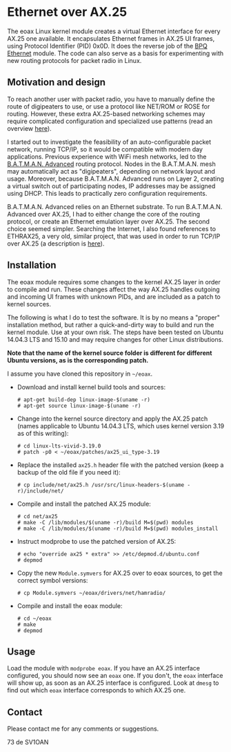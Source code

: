 # Ethernet over AX.25

The eoax Linux kernel module creates a virtual Ethernet interface for every AX.25 one available. It encapsulates Ethernet frames in AX.25 UI frames, using Protocol Identifier (PID) 0x0D. It does the reverse job of the [BPQ Ethernet](http://www.linux-ax25.org/wiki/BPQ) module. The code can also serve as a basis for experimenting with new routing protocols for packet radio in Linux.

## Motivation and design

To reach another user with packet radio, you have to manually define the route of digipeaters to use, or use a protocol like NET/ROM or ROSE for routing. However, these extra AX.25-based networking schemes may require complicated configuration and specialized use patterns (read an overview [here](https://www.tapr.org/pr_intro.html)).

I started out to investigate the feasibility of an auto-configurable packet network, running TCP/IP, so it would be compatible with modern day applications. Previous experience with WiFi mesh networks, led to the [B.A.T.M.A.N. Advanced](https://www.open-mesh.org/projects/open-mesh/wiki) routing protocol. Nodes in the B.A.T.M.A.N. mesh may automatically act as "digipeaters", depending on network layout and usage. Moreover, because B.A.T.M.A.N. Advanced runs on Layer 2, creating a virtual switch out of participating nodes, IP addresses may be assigned using DHCP. This leads to practically zero configuration requirements.

B.A.T.M.A.N. Advanced relies on an Ethernet substrate. To run B.A.T.M.A.N. Advanced over AX.25, I had to either change the core of the routing protocol, or create an Ethernet emulation layer over AX.25. The second choice seemed simpler. Searching the Internet, I also found references to ETHRAX25, a very old, similar project, that was used in order to run TCP/IP over AX.25 (a description is [here](ftp://ftp.ucsd.edu/hamradio/packet/tcpip/misc/ethrax25.txt)).

## Installation

The eoax module requires some changes to the kernel AX.25 layer in order to compile and run. These changes affect the way AX.25 handles outgoing and incoming UI frames with unknown PIDs, and are included as a patch to kernel sources.

The following is what I do to test the software. It is by no means a "proper" installation method, but rather a quick-and-dirty way to build and run the kernel module. Use at your own risk. The steps have been tested on Ubuntu 14.04.3 LTS and 15.10 and may require changes for other Linux distributions.

**Note that the name of the kernel source folder is different for different Ubuntu versions, as is the corresponding patch.**

I assume you have cloned this repository in `~/eoax`.

* Download and install kernel build tools and sources:

  ```
  # apt-get build-dep linux-image-$(uname -r)
  # apt-get source linux-image-$(uname -r)
  ```

* Change into the kernel source directory and apply the AX.25 patch (names applicable to Ubuntu 14.04.3 LTS, which uses kernel version 3.19 as of this writing):

  ```
  # cd linux-lts-vivid-3.19.0 
  # patch -p0 < ~/eoax/patches/ax25_ui_type-3.19
  ```

* Replace the installed `ax25.h` header file with the patched version (keep a backup of the old file if you need it):

  ```
  # cp include/net/ax25.h /usr/src/linux-headers-$(uname -r)/include/net/
  ```

* Compile and install the patched AX.25 module:

  ```
  # cd net/ax25
  # make -C /lib/modules/$(uname -r)/build M=$(pwd) modules
  # make -C /lib/modules/$(uname -r)/build M=$(pwd) modules_install
  ```

* Instruct modprobe to use the patched version of AX.25:

  ```
  # echo "override ax25 * extra" >> /etc/depmod.d/ubuntu.conf
  # depmod
  ```

* Copy the new `Module.symvers` for AX.25 over to eoax sources, to get the correct symbol versions:

  ```
  # cp Module.symvers ~/eoax/drivers/net/hamradio/
  ```

* Compile and install the eoax module:

  ```
  # cd ~/eoax
  # make
  # depmod
  ```

## Usage

Load the module with `modprobe eoax`. If you have an AX.25 interface configured, you should now see an `eoax` one. If you don't, the `eoax` interface will show up, as soon as an AX.25 interface is configured. Look at `dmesg` to find out which `eoax` interface corresponds to which AX.25 one.

## Contact

Please contact me for any comments or suggestions.

73 de SV1OAN
